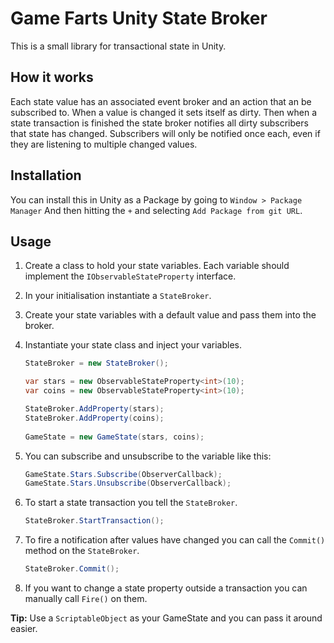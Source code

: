 # Game Farts Unity State Broker

This is a small library for transactional state in Unity.

## How it works
Each state value has an associated event broker and an action that an be subscribed to. When a value is changed it sets itself as dirty. Then when a state transaction is finished the state broker notifies all dirty subscribers that state has changed. Subscribers will only be notified once each, even if they are listening to multiple changed values.

## Installation
You can install this in Unity as a Package by going to `Window > Package Manager` And then hitting the `+` and selecting `Add Package from git URL`. 

## Usage
1. Create a class to hold your state variables. Each variable should implement the `IObservableStateProperty` interface.
2. In your initialisation instantiate a `StateBroker`. 
3. Create your state variables with a default value and pass them into the broker.
4. Instantiate your state class and inject your variables.

    ```c#
    StateBroker = new StateBroker();
    
    var stars = new ObservableStateProperty<int>(10);
    var coins = new ObservableStateProperty<int>(10);
   
    StateBroker.AddProperty(stars);
    StateBroker.AddProperty(coins);
        
    GameState = new GameState(stars, coins);
    ```

5. You can subscribe and unsubscribe to the variable like this:
    ```c#
    GameState.Stars.Subscribe(ObserverCallback);
    GameState.Stars.Unsubscribe(ObserverCallback);
    ```
6. To start a state transaction you tell the `StateBroker`.
   ```c#
   StateBroker.StartTransaction();
   ```
7. To fire a notification after values have changed you can call the `Commit()` method on the `StateBroker`.
    ```c#
    StateBroker.Commit();
    ```
8. If you want to change a state property outside a transaction you can manually call `Fire()` on them.
   
**Tip:** Use a `ScriptableObject` as your GameState and you can pass it around easier.